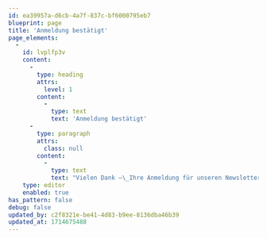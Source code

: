 ```yaml
---
id: ea39957a-d6cb-4a7f-837c-bf6000795eb7
blueprint: page
title: 'Anmeldung bestätigt'
page_elements:
  -
    id: lvplfp3v
    content:
      -
        type: heading
        attrs:
          level: 1
        content:
          -
            type: text
            text: 'Anmeldung bestätigt'
      -
        type: paragraph
        attrs:
          class: null
        content:
          -
            type: text
            text: "Vielen Dank –\_Ihre Anmeldung für unseren Newsletter ist hiermit abgeschlossen."
    type: editor
    enabled: true
has_pattern: false
debug: false
updated_by: c2f8321e-be41-4d83-b9ee-8136dba46b39
updated_at: 1714675488
---
```

